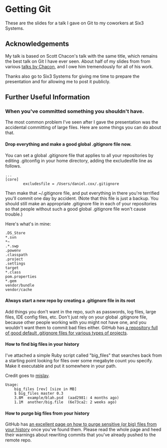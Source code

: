 Getting Git
===========

These are the slides for a talk I gave on Git to my coworkers at Six3 Systems.

## Acknowledgements

My talk is based on Scott Chacon's talk with the same title, which remains the
best talk on Git I have ever seen. About half of my slides from from various
[talks by Chacon](https://github.com/schacon/git-presentations), and I owe him
tremendously for all of his work.

Thanks also go to Six3 Systems for giving me time to prepare the presentation
and for allowing me to post it publicly.

## Further Useful Information

### When you've committed something you shouldn't have.
The most common problem I've seen after I gave the presentation was the accidental committing of large files.
Here are some things you can do about that.

#### Drop everything and make a good global .gitignore file now.
You can set a global .gitignore file that applies to all your repositories by editing .gitconfig in your home directory, adding the excludesfile line as follows. 
```
...
[core]
        excludesfile = /Users/daniel.cox/.gitignore
```

Then make that ~/.gitignore file, and put everything in there you're terrified you'll commit one day by accident. (Note that this file is just a backup. You should still make an appropriate .gitignore file in each of your repositories so that people without such a good global .gitignore file won't cause trouble.)

Here's what's in mine:

```
.DS_Store
*.svn
*~
.*.swp
.powenv
.classpath
.project
.settings
target
*.class
pom.properties
*.gem
vendor/bundle
vendor/cache
```

#### Always start a new repo by creating a .gitignore file in its root
Add things you don't want in the repo, such as passwords, log files, large files, IDE config files, etc.
Don't just rely on your global .gitignore file, because other people working with you might not have one, and you wouldn't want them to commit bad files either.
GitHub has [a repository full of good default .gitignore files for various types of projects](https://github.com/github/gitignore).

#### How to find big files in your history
I've attached a simple Ruby script called "big_files" that searches back from a starting point looking for files over some megabyte count you specify. Make it executable and put it somewhere in your path.

Credit goes to [mislav](http://stackoverflow.com/users/11687/mislav).

```
Usage:
    big_files [rev] [size in MB]
    $ big_files master 0.3
    3.8M  example/blah.psd  (aad2981: 4 months ago)
    1.1M  another/big.file  (6e73ca2: 2 weeks ago)
```

#### How to purge big files from your history
GitHub has [an excellent page on how to purge sensitive (or big) files from your history](https://help.github.com/articles/remove-sensitive-data) once you've found them. Please read the whole page and heed their warnings about rewriting commits that you've already pushed to the remote repo.
